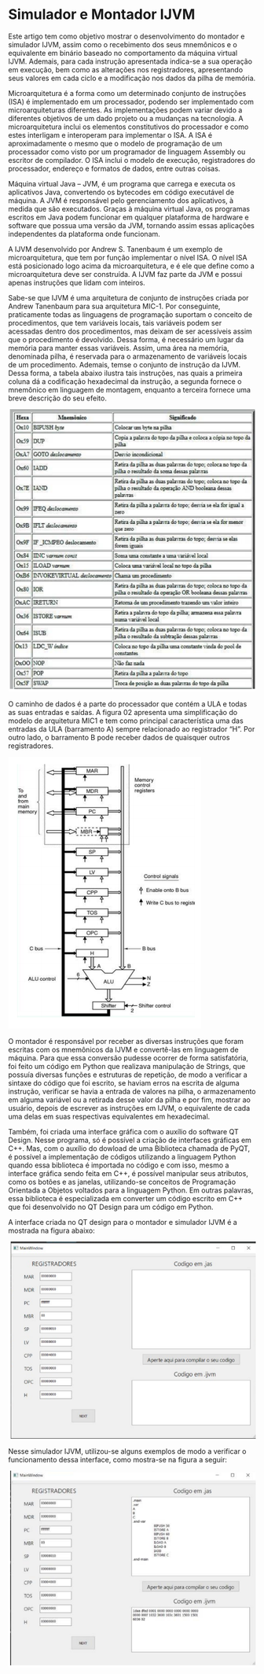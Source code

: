 # Simulador e Montador IJVM

Este artigo tem como objetivo mostrar o desenvolvimento do montador e simulador IJVM, assim como o recebimento dos seus mnemônicos e o equivalente em binário baseado no comportamento da máquina virtual IJVM. Ademais, para cada instrução apresentada indica-se a sua operação em execução, bem como as alterações nos registradores, apresentando seus
valores em cada ciclo e a modificação nos dados da pilha de memória.

Microarquitetura é a forma como um determinado conjunto de instruções (ISA) é implementado em um processador, podendo ser implementado com microarquiteturas diferentes. As implementações podem variar devido a diferentes objetivos de um dado projeto ou a mudanças na tecnologia. A microarquitetura inclui os elementos constitutivos do processador e como estes interligam e interoperam para implementar o ISA. A ISA é aproximadamente o mesmo que o modelo de programação de um processador como visto por um programador de linguagem Assembly ou escritor de compilador. O ISA inclui o modelo de execução, registradores do processador, endereço e formatos de dados, entre outras coisas.

Máquina virtual Java – JVM, é um programa que carrega e executa os aplicativos Java, convertendo os bytecodes em código executável de máquina. A JVM é responsável pelo gerenciamento dos aplicativos, à medida que são executados. Graças à máquina virtual Java, os programas escritos em Java podem funcionar em qualquer plataforma de hardware e software que possua uma versão da JVM, tornando assim essas aplicações independentes da plataforma onde funcionam.

A IJVM desenvolvido por Andrew S. Tanenbaum é um exemplo de microarquitetura, que tem por função implementar o nível ISA. O nível ISA está posicionado logo acima da microarquitetura, e é ele que define como a microarquitetura deve ser construída. A IJVM faz parte da JVM e possui apenas instruções que lidam com inteiros. 

Sabe-se que IJVM é uma arquitetura de conjunto de instruções criada por Andrew Tanenbaum para sua arquitetura MIC-1. Por conseguinte, praticamente todas as linguagens de programação suportam o conceito de procedimentos, que tem variáveis locais, tais variáveis podem ser acessadas dentro dos procedimentos, mas deixam de ser acessíveis assim que o procedimento é devolvido. Dessa forma, é necessário um lugar da memória para manter essas variáveis. Assim, uma área na memória, denominada pilha, é reservada para o armazenamento de variáveis locais de um procedimento. Ademais, temse o conjunto de instrução da IJVM. Dessa forma, a tabela abaixo ilustra tais instruções, nas quais a primeira coluna dá a codificação hexadecimal da instrução, a segunda fornece o mnemônico em linguagem de montagem, enquanto a terceira fornece uma breve descrição do seu efeito.

<div align=”center”><img src="imagens/1.png"  /> <div>
 
  
O caminho de dados é a parte do processador que contém a ULA e todas as suas entradas e saídas. A figura 02 apresenta uma simplificação do modelo de arquitetura MIC1 e tem como principal característica uma das entradas da ULA (barramento A) sempre relacionado ao registrador “H”. Por outro lado, o barramento B pode receber dados de quaisquer outros  registradores.

 <img src="imagens/2.png"  />
 
O montador é responsável por receber as diversas instruções que foram escritas com os mnemônicos da IJVM e convertê-las em linguagem de máquina. Para que essa conversão
pudesse ocorrer de forma satisfatória, foi feito um código em Python que realizava manipulação de Strings, que possuía diversas funções e estruturas de repetição, de modo a verificar a sintaxe do código que foi escrito, se haviam erros na escrita de alguma instrução, verificar se havia a entrada de valores na pilha, o armazenamento em alguma variável ou a retirada desse valor da pilha e por fim, mostrar ao usuário, depois de escrever as instruções em IJVM, o equivalente de cada uma delas em suas respectivas equivalentes em hexadecimal. 

Também, foi criada uma interface gráfica com o auxílio do software QT Design. Nesse programa, só é possível a criação de interfaces gráficas em C++. Mas, com o auxílio
do dowload de uma Biblioteca chamada de PyQT, é possível a implementação de códigos utilizando a linguagem Python quando essa biblioteca é importada no código e com isso,
mesmo a interface gráfica sendo feita em C++, é possível manipular seus atributos, como os botões e as janelas, utilizando-se conceitos de Programação Orientada a Objetos voltados para a linguagem Python. Em outras palavras, essa biblioteca é especializada em converter um código escrito em C++ que foi desenvolvido no QT Design para um código em Python.

A interface criada no QT design para o montador e simulador IJVM é a mostrada na figura abaixo:

 <img src="imagens/3.png"  />
 
Nesse simulador IJVM, utilizou-se alguns exemplos de modo a verificar o funcionamento dessa interface, como mostra-se na figura a seguir:

 <img src="imagens/4.png"  />



